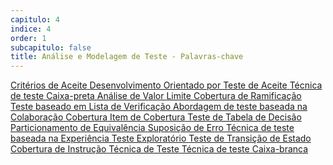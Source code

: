 ```yaml
---
capitulo: 4
indice: 4
order: 1
subcapitulo: false
title: Análise e Modelagem de Teste - Palavras-chave
---
```


<div class="d-inline">

<a class="text-decoration-none" href="https://glossary.istqb.org/pt_BR/term/criterios-de-aceite">
<span class="badge rounded-pill bg-dark">Critérios de Aceite</span>
</a>

<a class="text-decoration-none" href="https://glossary.istqb.org/pt_BR/term/desenvolvimento-orientado-por-teste-de-aceite">
<span class="badge rounded-pill bg-dark">Desenvolvimento Orientado por Teste de Aceite</span>
</a>

<a class="text-decoration-none" href="https://glossary.istqb.org/pt_BR/term/tecnica-de-teste-caixa-preta">
<span class="badge rounded-pill bg-dark">Técnica de teste Caixa-preta</span>
</a>

<a class="text-decoration-none" href="https://glossary.istqb.org/pt_BR/term/analise-de-valor-limite">
<span class="badge rounded-pill bg-dark">Análise de Valor Limite</span>
</a>

<a class="text-decoration-none" href="https://glossary.istqb.org/pt_BR/term/cobertura-de-ramificacao">
<span class="badge rounded-pill bg-dark">Cobertura de Ramificação</span>
</a>

<a class="text-decoration-none" href="https://glossary.istqb.org/pt_BR/term/teste-baseado-em-lista-de-verificacao">
<span class="badge rounded-pill bg-dark">Teste baseado em Lista de Verificação</span>
</a>

<a class="text-decoration-none" href="https://glossary.istqb.org/pt_BR/term/abordagem-de-teste-baseada-em-colaboracao">
<span class="badge rounded-pill bg-dark">Abordagem de teste baseada na Colaboração</span>
</a>

<a class="text-decoration-none" href="https://glossary.istqb.org/pt_BR/term/cobertura">
<span class="badge rounded-pill bg-dark">Cobertura</span>
</a>

<a class="text-decoration-none" href="https://glossary.istqb.org/pt_BR/term/item-de-cobertura">
<span class="badge rounded-pill bg-dark">Item de Cobertura</span>
</a>

<a class="text-decoration-none" href="https://glossary.istqb.org/pt_BR/term/teste-de-tabela-de-decisao">
<span class="badge rounded-pill bg-dark">Teste de Tabela de Decisão</span>
</a>

<a class="text-decoration-none" href="https://glossary.istqb.org/pt_BR/term/particionamento-de-equivalencia">
<span class="badge rounded-pill bg-dark">
Particionamento de Equivalência</span>
</a>

<a class="text-decoration-none" href="https://glossary.istqb.org/pt_BR/term/suposicao-de-erro">
<span class="badge rounded-pill bg-dark">Suposição de Erro</span>
</a>

<a class="text-decoration-none" href="https://glossary.istqb.org/pt_BR/term/tecnica-de-teste-baseada-na-experiencia">
<span class="badge rounded-pill bg-dark">Técnica de teste baseada na Experiência</span>
</a>

<a class="text-decoration-none" href="https://glossary.istqb.org/pt_BR/term/teste-exploratorio">
<span class="badge rounded-pill bg-dark">Teste Exploratório</span>
</a>

<a class="text-decoration-none" href="https://glossary.istqb.org/pt_BR/term/teste-de-transicao-de-estado">
<span class="badge rounded-pill bg-dark">Teste de Transição de Estado</span>
</a>

<a class="text-decoration-none" href="https://glossary.istqb.org/pt_BR/term/cobertura-de-instrucoes">
<span class="badge rounded-pill bg-dark">Cobertura de Instrução</span>
</a>

<a class="text-decoration-none" href="https://glossary.istqb.org/pt_BR/term/tecnica-de-teste">
<span class="badge rounded-pill bg-dark">Técnica de Teste</span>
</a>

<a class="text-decoration-none" href="https://glossary.istqb.org/pt_BR/term/tecnica-de-teste-caixa-branca">
<span class="badge rounded-pill bg-dark">Técnica de teste Caixa-branca</span>
</a>

</div>
